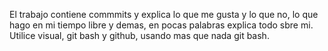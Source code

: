 El trabajo contiene commmits y explica lo que me gusta y lo que no, lo que hago en mi tiempo libre y demas, en pocas palabras explica todo sbre mi. 
Utilice visual, git bash y github, usando mas que nada git bash.
